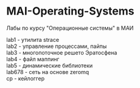 # MAI-Operating-Systems
Лабы по курсу "Операционные системы" в МАИ

lab1 - утилита strace  
lab2 - управление процессами, пайпы  
lab3 - многопоточное решето Эратосфена  
lab4 - файл маппинг  
lab5 - динамические библиотеки  
lab678 - сеть на основе zeromq  
cp - кейлоггер
